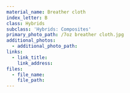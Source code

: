 ```yaml
---
material_name: Breather cloth
index_letter: B
class: Hybrids
subclass: 'Hybrids: Composites'
primary_photo_path: /7oz breather cloth.jpg
additional_photos:
  - additional_photo_path:
links:
  - link_title:
    link_address:
files:
  - file_name:
    file_path:
---
```




